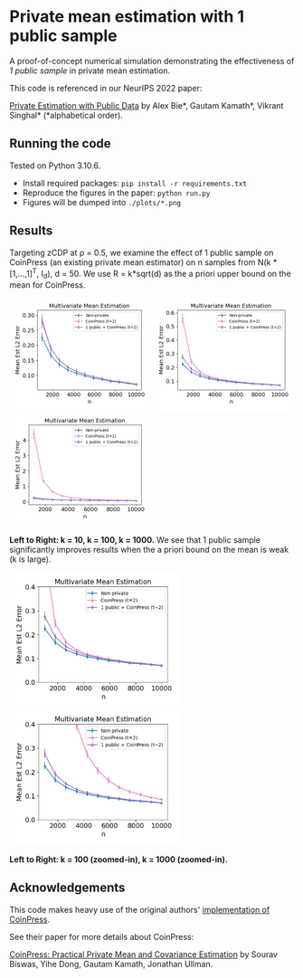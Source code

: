 # Private mean estimation with 1 public sample

A proof-of-concept numerical simulation demonstrating the effectiveness of _1 public sample_ in private mean estimation.

This code is referenced in our NeurIPS 2022 paper:

[Private Estimation with Public Data](https://arxiv.org/abs/2208.07984) by Alex Bie*, Gautam Kamath*, Vikrant Singhal* (*alphabetical order).


## Running the code
Tested on Python 3.10.6.
- Install required packages: `pip install -r requirements.txt`
- Reproduce the figures in the paper: `python run.py` 
- Figures will be dumped into `./plots/*.png`

## Results

Targeting zCDP at ρ = 0.5, we examine the effect of 1 public sample on CoinPress (an existing private mean estimator) on n samples from N(k * [1,...,1]<sup>T</sup>, I<sub>d</sub>), d = 50. We use R = k*sqrt(d) as the a priori upper bound on the mean for CoinPress.

<p float="middle">
<img src="plots/k10.png" width="250">
<img src="plots/k100.png" width="250">
<img src="plots/k1000.png" width="250">
</p>

**Left to Right: k = 10, k = 100, k = 1000.** We see that 1 public sample significantly improves results when the a priori bound on the mean is weak (k is large).

<p float="middle">
<img src="plots/k100-zoomed.png" width="300">
<img src="plots/k1000-zoomed.png" width="300">
</p>

**Left to Right: k = 100 (zoomed-in), k = 1000 (zoomed-in).** 


## Acknowledgements
This code makes heavy use of the original authors' [implementation of CoinPress](https://github.com/twistedcubic/coin-press).

See their paper for more details about CoinPress:

[CoinPress: Practical Private Mean and Covariance Estimation](https://arxiv.org/abs/2006.06618) by Sourav Biswas, Yihe Dong, Gautam Kamath, Jonathan Ullman. 
